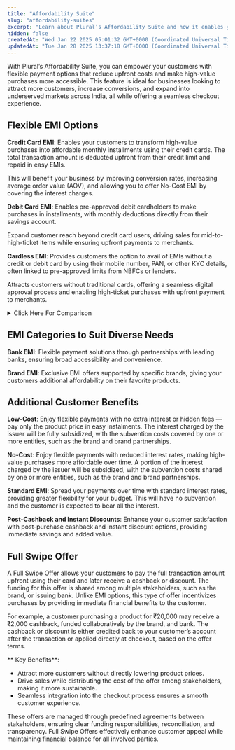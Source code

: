 ```yaml
---
title: "Affordability Suite"
slug: "affordability-suites"
excerpt: "Learn about Plural’s Affordability Suite and how it enables you to offer flexible EMI payment options on purchases."
hidden: false
createdAt: "Wed Jan 22 2025 05:01:32 GMT+0000 (Coordinated Universal Time)"
updatedAt: "Tue Jan 28 2025 13:37:18 GMT+0000 (Coordinated Universal Time)"
---
```

With Plural’s Affordability Suite, you can empower your customers with flexible payment options that reduce upfront costs and make high-value purchases more accessible. This feature is ideal for businesses looking to attract more customers, increase conversions, and expand into underserved markets across India, all while offering a seamless checkout experience.

## Flexible EMI Options

**Credit Card EMI**: Enables your customers to transform high-value purchases into affordable monthly installments using their credit cards. The total transaction amount is deducted upfront from their credit limit and repaid in easy EMIs.

This will benefit your business by improving conversion rates, increasing average order value (AOV), and allowing you to offer No-Cost EMI by covering the interest charges.

**Debit Card EMI**: Enables pre-approved debit cardholders to make purchases in installments, with monthly deductions directly from their savings account.

Expand customer reach beyond credit card users, driving sales for mid-to-high-ticket items while ensuring upfront payments to merchants.

**Cardless EMI**: Provides customers the option to avail of EMIs without a credit or debit card by using their mobile number, PAN, or other KYC details, often linked to pre-approved limits from NBFCs or lenders.

Attracts customers without traditional cards, offering a seamless digital approval process and enabling high-ticket purchases with upfront payment to merchants.

<details>
<summary>Click Here For Comparison</summary><br>

| **Feature**            | **Credit Card EMI**                           | **Debit Card EMI**                                  | **Cardless EMI**                                                     |
| ---------------------- | --------------------------------------------- | --------------------------------------------------- | -------------------------------------------------------------------- |
| **Eligibility**        | Requires a credit card with sufficient limit  | Pre-approved debit cards linked to savings accounts | Based on pre-approved limits from NBFCs or banks, no card required   |
| **Interest Rates**     | Standard, Low-Cost, or No-Cost EMI options    | Similar rates; No-Cost EMI may be offered           | Typically similar to other EMI options; No-Cost EMI may be available |
| **Customer Base**      | Limited to credit cardholders                 | Broader reach, including debit cardholders          | Wider audience, including non-card users                             |
| **Approval Process**   | Instant based on credit limit                 | Pre-approval by the bank for eligible users         | Digital approval using mobile number, PAN, or KYC details            |
| **Payment Collection** | Billed to the customer’s credit card          | Direct debit from the customer’s bank account       | Monthly debit from linked bank account or wallet                     |
| **Best For**           | Credit card users looking for EMI flexibility | Debit card users without a credit card              | Customers without cards who want EMI flexibility                     |

</details>

## EMI Categories to Suit Diverse Needs

**Bank EMI**: Flexible payment solutions through partnerships with leading banks, ensuring broad accessibility and convenience.

**Brand EMI**: Exclusive EMI offers supported by specific brands, giving your customers additional affordability on their favorite products.

## Additional Customer Benefits

**Low-Cost**: Enjoy flexible payments with no extra interest or hidden fees — pay only the product price in easy instalments. The interest charged by the issuer will be fully subsidized, with the subvention costs covered by one or more entities, such as the brand and brand partnerships.

**No-Cost**:  Enjoy flexible payments with reduced interest rates, making high-value purchases more affordable over time. A portion of the interest charged by the issuer will be subsidized, with the subvention costs shared by one or more entities, such as the brand and brand partnerships.

**Standard EMI**: Spread your payments over time with standard interest rates, providing greater flexibility for your budget. This will have no subvention and the customer is expected to bear all the interest.

**Post-Cashback and Instant Discounts**: Enhance your customer satisfaction with post-purchase cashback and instant discount options, providing immediate savings and added value.

## Full Swipe Offer

A Full Swipe Offer allows your customers to pay the full transaction amount upfront using their card and later receive a cashback or discount. The funding for this offer is shared among multiple stakeholders, such as the brand, or issuing bank. Unlike EMI options, this type of offer incentivizes purchases by providing immediate financial benefits to the customer.

For example, a customer purchasing a product for ₹20,000 may receive a ₹2,000 cashback, funded collaboratively by the brand, and bank. The cashback or discount is either credited back to your customer’s account after the transaction or applied directly at checkout, based on the offer terms.

** Key Benefits**:

- Attract more customers without directly lowering product prices.
- Drive sales while distributing the cost of the offer among stakeholders, making it more sustainable.
- Seamless integration into the checkout process ensures a smooth customer experience.

These offers are managed through predefined agreements between stakeholders, ensuring clear funding responsibilities, reconciliation, and transparency. Full Swipe Offers effectively enhance customer appeal while maintaining financial balance for all involved parties.
